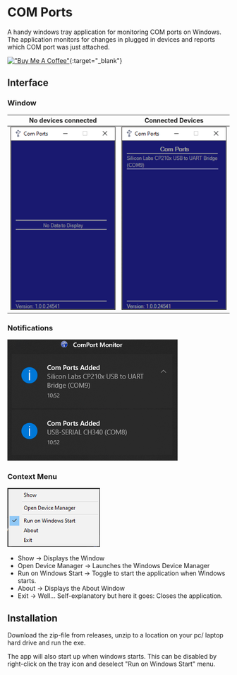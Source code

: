 # COM Ports

A handy windows tray application for monitoring COM ports on Windows.
The application monitors for changes in plugged in devices and reports which COM port was just attached.


[!["Buy Me A Coffee"](https://www.buymeacoffee.com/assets/img/custom_images/orange_img.png)](https://www.buymeacoffee.com/Tsessebe){:target="_blank"}

## Interface

### Window
|                   No devices connected                    |                Connected Devices                |
|:---------------------------------------------------------:|:-----------------------------------------------:|
| ![No Devices connected](./Resources/NothingConnected.png) | ![Connected Devices](./Resources/LongNames.png) |

### Notifications

![Notifications](./Resources/Notifications.png)

### Context Menu

![Context Menu](./Resources/Menu.png)

- Show -> Displays the Window
- Open Device Manager -> Launches the Windows Device Manager
- Run on Windows Start -> Toggle to start the application when Windows starts.
- About -> Displays the About Window
- Exit -> Well... Self-explanatory but here it goes: Closes the application. 

## Installation

Download the zip-file from releases, unzip to a location on your pc/ laptop hard drive and run the exe.

The app will also start up when windows starts. 
This can be disabled by right-click on the tray icon and deselect "Run on Windows Start" menu.
